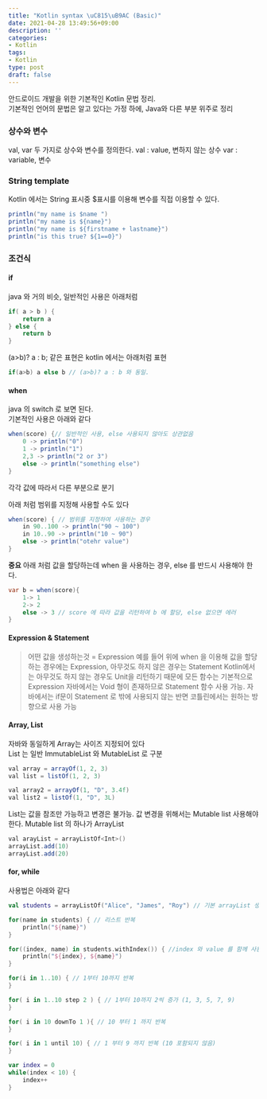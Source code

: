 ```yaml
---
title: "Kotlin syntax \uC815\uB9AC (Basic)"
date: 2021-04-28 13:49:56+09:00
description: ''
categories:
- Kotlin
tags:
- Kotlin
type: post
draft: false
---
```


안드로이드 개발을 위한 기본적인 Kotlin 문법 정리.  
기본적인 언어의 문법은 알고 있다는 가정 하에, Java와 다른 부분 위주로 정리
<!--more-->

### 상수와 변수
val, var 두 가지로 상수와 변수를 정의한다.
val : value, 변하지 않는 상수
var : variable, 변수

### String template
Kotlin 에서는 String 표시중 $표시를 이용해 변수를 직접 이용할 수 있다.  
```java
println("my name is $name ")
println("my name is ${name}")
println("my name is ${firstname + lastname}")
println("is this true? ${1==0}")
```

### 조건식
#### if
java 와 거의 비슷, 일반적인 사용은 아래처럼
```java
if( a > b ) {
	return a
} else {
	return b
}
```

(a>b)? a : b; 같은 표현은 kotlin 에서는 아래처럼 표현
```java
if(a>b) a else b // (a>b)? a : b 와 동일. 
```

#### when
java 의 switch 로 보면 된다.   
기본적인 사용은 아래와 같다  
```java
when(score) {// 일반적인 사용, else 사용되지 않아도 상관없음
    0 -> println("0")
    1 -> println("1")
    2,3 -> println("2 or 3")
    else -> println("something else")
}
```
각각 값에 따라서 다른 부분으로 분기   
   
아래 처럼 범위를 지정해 사용할 수도 있다
```java
when(score) { // 범위를 지정하여 사용하는 경우
    in 90..100 -> println("90 ~ 100")
    in 10..90 -> println("10 ~ 90")
    else -> println("otehr value")
}
```
**중요** 아래 처럼 값을 할당하는데 when 을 사용하는 경우, else 를 반드시 사용해야 한다.   
```java
var b = when(score){
	1-> 1
	2-> 2
	else -> 3 // score 에 따라 값을 리턴하여 b 에 할당, else 없으면 에러
}
```
#### Expression & Statement
> 어떤 값을 생성하는것 = Expression
> 예를 들어 위에 when 을 이용해 값을 할당하는 경우에는 Expression, 아무것도 하지 않은 경우는 Statement
> Kotlin에서는 아무것도 하지 않는 경우도 Unit을 리턴하기 때문에 모든 함수는 기본적으로 Expression
> 자바에서는 Void 형이 존재하므로 Statement 함수 사용 가능.
> 자바에서는 if문이 Statement 로 밖에 사용되지 않는 반면 코틀린에서는 원하는 방향으로 사용 가능

#### Array, List
자바와 동일하게 Array는 사이즈 지정되어 있다   
List 는 일반 ImmutableList 와 MutableList 로 구분
```java
val array = arrayOf(1, 2, 3)
val list = listOf(1, 2, 3)

val array2 = arrayOf(1, "D", 3.4f)
val list2 = listOf(1, "D", 3L)
```
List는 값을 참조만 가능하고 변경은 불가능. 값 변경을 위해서는 Mutable list 사용해야 한다. Mutable list 의 하나가 ArrayList
```java
val arayList = arrayListOf<Int>()
arrayList.add(10)
arrayList.add(20)
```
   

#### for, while
사용법은 아래와 같다
```kotlin
val students = arrayListOf("Alice", "James", "Roy") // 기본 arrayList 생성

for(name in students) { // 리스트 반복
	println("${name}")
}

for((index, name) in students.withIndex()) { //index 와 value 를 함께 사용
	println("${index}, ${name}")
}

for(i in 1..10) { // 1부터 10까지 반복
}

for( i in 1..10 step 2 ) { // 1부터 10까지 2씩 증가 (1, 3, 5, 7, 9)
}

for( i in 10 downTo 1 ){ // 10 부터 1 까지 반복
}

for( i in 1 until 10) { // 1 부터 9 까지 반복 (10 포함되지 않음)
}

var index = 0
while(index < 10) {
	index++
}

```













